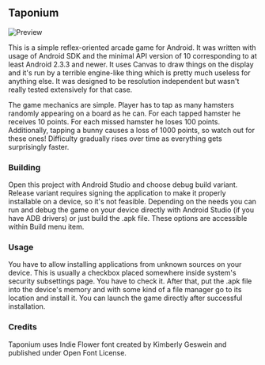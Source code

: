 ## Taponium
![Preview](http://i.imgur.com/LV7yGxq.png)

This is a simple reflex-oriented arcade game for Android. It was written with usage of Android SDK and the minimal API version of 10 corresponding to at least Android 2.3.3 and newer. It uses Canvas to draw things on the display and it's run by a terrible engine-like thing which is pretty much useless for anything else. It was designed to be resolution independent but wasn't really tested extensively for that case.

The game mechanics are simple. Player has to tap as many hamsters randomly appearing on a board as he can. For each tapped hamster he receives 10 points. For each missed hamster he loses 100 points. Additionally, tapping a bunny causes a loss of 1000 points, so watch out for these ones! Difficulty gradually rises over time as everything gets surprisingly faster.

### Building
Open this project with Android Studio and choose debug build variant. Release variant requires signing the application to make it properly installable on a device, so it's not feasible. Depending on the needs you can run and debug the game on your device directly with Android Studio (if you have ADB drivers) or just build the .apk file. These options are accessible within Build menu item.

### Usage
You have to allow installing applications from unknown sources on your device. This is usually a checkbox placed somewhere inside system's security subsettings page. You have to check it. After that, put the .apk file into the device's memory and with some kind of a file manager go to its location and install it. You can launch the game directly after successful installation.

### Credits
Taponium uses Indie Flower font created by Kimberly Geswein and published under Open Font License.